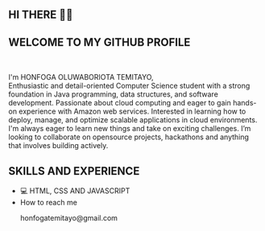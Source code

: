 <h2>HI THERE 👋🏼</h2>
<h2> WELCOME TO MY GITHUB PROFILE </h2>
<br>

I'm HONFOGA OLUWABORIOTA TEMITAYO,  
Enthusiastic and detail-oriented Computer Science student with a strong foundation in Java programming, data structures, and software development. Passionate about cloud computing and eager to gain hands-on experience with Amazon web services. Interested in learning how to deploy, manage, and optimize scalable applications in cloud environments. I'm always eager to learn new things and take on exciting challenges. I’m looking to collaborate on opensource projects, hackathons and anything that involves building actively.

<h2>SKILLS AND EXPERIENCE</h2>
<ul>
  <li>💻 HTML, CSS AND JAVASCRIPT</li>
  <li>How to reach me
  <p for="email" > honfogatemitayo@gmail.com</p>
  </li>
  
</ul>
